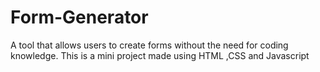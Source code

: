 # Form-Generator
A tool that allows users to create forms without the need for coding knowledge. This is a mini project made using HTML ,CSS and Javascript
